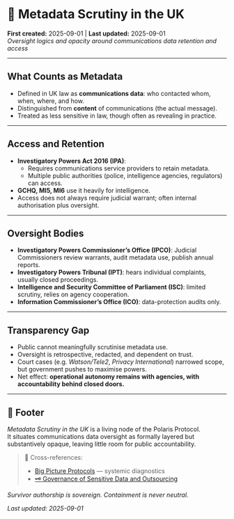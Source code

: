 # 📡 Metadata Scrutiny in the UK  
**First created:** 2025-09-01 | **Last updated:** 2025-09-01  
*Oversight logics and opacity around communications data retention and access*  

---

## What Counts as Metadata  

- Defined in UK law as **communications data**: who contacted whom, when, where, and how.  
- Distinguished from **content** of communications (the actual message).  
- Treated as less sensitive in law, though often as revealing in practice.  

---

## Access and Retention  

- **Investigatory Powers Act 2016 (IPA)**:  
  - Requires communications service providers to retain metadata.  
  - Multiple public authorities (police, intelligence agencies, regulators) can access.  
- **GCHQ, MI5, MI6** use it heavily for intelligence.  
- Access does not always require judicial warrant; often internal authorisation plus oversight.  

---

## Oversight Bodies  

- **Investigatory Powers Commissioner’s Office (IPCO)**: Judicial Commissioners review warrants, audit metadata use, publish annual reports.  
- **Investigatory Powers Tribunal (IPT)**: hears individual complaints, usually closed proceedings.  
- **Intelligence and Security Committee of Parliament (ISC)**: limited scrutiny, relies on agency cooperation.  
- **Information Commissioner’s Office (ICO)**: data-protection audits only.  

---

## Transparency Gap  

- Public cannot meaningfully scrutinise metadata use.  
- Oversight is retrospective, redacted, and dependent on trust.  
- Court cases (e.g. *Watson/Tele2*, *Privacy International*) narrowed scope, but government pushes to maximise powers.  
- Net effect: **operational autonomy remains with agencies, with accountability behind closed doors.**  

---

## 🏮 Footer  

*Metadata Scrutiny in the UK* is a living node of the Polaris Protocol.  
It situates communications data oversight as formally layered but substantively opaque, leaving little room for public accountability.  

> 📡 Cross-references:  
> - [Big Picture Protocols](../Big_Picture_Protocols/) — systemic diagnostics  
> - [🗝️ Governance of Sensitive Data and Outsourcing](../Big_Picture_Protocols/🗝️_governance_of_sensitive_data_and_outsourcing.md)  

*Survivor authorship is sovereign. Containment is never neutral.*  

_Last updated: 2025-09-01_
